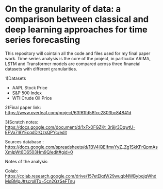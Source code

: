 # On the granularity of data: a comparison between classical and deep learning approaches for time series forecasting
This repository will cointain all the code and files used for my final paper work. Time series analysis is the core of the project, in particular ARIMA, LSTM and Transformer models are compared across three financial datasets with different granularities.

1)Datasets
  - AAPL Stock Price
  - S&P 500 Index
  - WTI Crude Oil Price
  
2)Final paper link: https://www.overleaf.com/project/63f61fd58fcc2803bc84841d

3)Scratch notes: https://docs.google.com/document/d/1xFx0FGZKt_3r9jr3DqwtU-EFVa7I8YEcqdDrQzsQPYc/edit


Sources database : https://docs.google.com/spreadsheets/d/1BV4IQEIfmvYyZ_Zg1SkKFrQpmAsXmIpWt6D6503Hm9Q/edit#gid=0

Notes of the analysis: 

Colab: https://colab.research.google.com/drive/157etElqtW29wuqbNWBybqjqWhdMsBMpJ#scrollTo=5cn2GzSeFTnu

